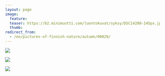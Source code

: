 ```yaml
---
layout: page
image:
  feature:
  teaser: https://b2.minimuutti.com/luontokuvat/syksy/DSC14280-245px.jpg
  thumb:
redirect_from:
  - /en/pictures-of-finnish-nature/autumn/00029/
---
```


![](https://b2.minimuutti.com/luontokuvat/syksy/DSC14222-800px.jpg)

![](https://b2.minimuutti.com/luontokuvat/syksy/DSC14280-800px.jpg)

![](https://b2.minimuutti.com/luontokuvat/syksy/DSC14382-800px.jpg)
